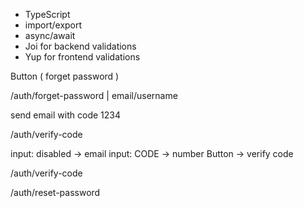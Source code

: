 - TypeScript
- import/export
- async/await
- Joi for backend validations
- Yup for frontend validations

Button ( forget password )

/auth/forget-password | email/username

send email with code 1234

/auth/verify-code

input: disabled -> email
input: CODE -> number
Button -> verify code

/auth/verify-code

/auth/reset-password
